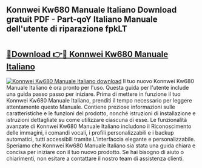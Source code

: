 ## Konnwei Kw680 Manuale Italiano Download gratuit PDF - Part-qoY Italiano Manuale dell'utente di riparazione fpkLT

# <h2><a href="http://dfdmos.blite.top/?on=Konnwei+Kw680+Manuale+Italiano">🔗Download 👉🔴 Konnwei Kw680 Manuale Italiano</a></h2>

[![Konnwei Kw680 Manuale Italiano download](https://i.imgur.com/lujVjoI.png)](http://dfdmos.blite.top/?on=Konnwei+Kw680+Manuale+Italiano)
Il tuo nuovo Konnwei Kw680 Manuale Italiano è ora pronto per l'uso. Questa guida per l'utente include una guida passo passo per iniziare. Prima di mettere in funzione il tuo Konnwei Kw680 Manuale Italiano, prenditi il tempo necessario per leggere attentamente questo Manuale. Contiene preziose informazioni sulle caratteristiche e le funzioni del prodotto, nonché istruzioni di installazione e istruzioni dettagliate su come utilizzare ciascuna di esse. Le funzionalità avanzate di Konnwei Kw680 Manuale Italiano includono il Riconoscimento delle immagini, i comandi vocali, i profili personalizzabili e i backup automatici, tutti accessibili tramite L'interfaccia elegante e personalizzabile. Speriamo che Konnwei Kw680 Manuale Italiano sia stata una guida chiara e concisa per iniziare con il tuo nuovo prodotto. Se hai bisogno di aiuto o chiarimenti, non esitare a contattare il nostro team di assistenza clienti.
